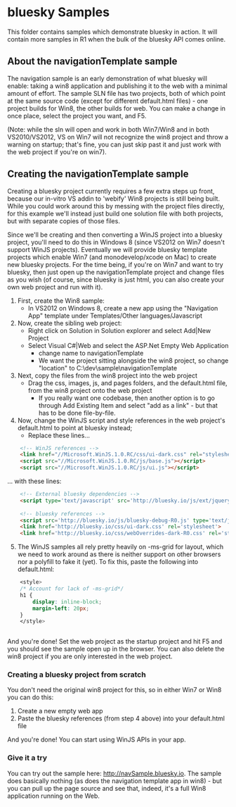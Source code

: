 # bluesky Samples

This folder contains samples which demonstrate bluesky in action.  It will contain more samples in R1 when the bulk of the bluesky API comes online.

## About the navigationTemplate sample
The navigation sample is an early demonstration of what bluesky will enable: taking a win8 application and publishing it to the web with a minimal amount of effort.  The sample SLN file has two projects, both of which point at the same source code (except for different default.html files) - one project builds for Win8, the other builds for web.  You can make a change in once place, select the project you want, and F5.  

(Note: while the sln will open and work in both Win7/Win8 and in both VS2010/VS2012, VS on Win7 will not recognize the win8 project and throw a warning on startup; that's fine, you can just skip past it and just work with the web project if you're on win7).

## Creating the navigationTemplate sample
Creating a bluesky project currently requires a few extra steps up front, because our in-vitro VS addin to 'webify' Win8 projects is still being built.  While you could work around this by messing with the project files directly, for this example we'll instead just build one solution file with both projects, but with separate copies of those files.

Since we'll be creating and then converting a WinJS project into a bluesky project, you'll need to do this in Windows 8 (since VS2012 on Win7 doesn't support WinJS projects).  Eventually we will provide bluesky template projects which enable Win7 (and monodevelop/xcode on Mac) to create new bluesky projects.  For the time being, if you're on Win7 and want to try bluesky, then just open up the navigationTemplate project and change files as you wish (of course, since bluesky is just html, you can also create your own web project and run with it).

1. First, create the Win8 sample: 
	- In VS2012 on Windows 8, create a new app using the "Navigation App" template under Templates/Other languages/Javascript
2. Now, create the sibling web project:
	* Right click on Solution in Solution explorer and select Add|New Project
	* Select Visual C#|Web and select the ASP.Net Empty Web Application
		- change name to navigationTemplate
		- We want the project sitting alongside the win8 project, so change "location" to C:\dev\sample\navigationTemplate
3. Next, copy the files from the win8 project into the web project
	* Drag the css, images, js, and pages folders, and the default.html file, from the win8 project onto the web project
		- If you really want one codebase, then another option is to go through Add Existing Item and select "add as a link" - but that has to be done file-by-file.
4. Now, change the WinJS script and style references in the web project's default.html to point at bluesky instead;
	* Replace these lines...

```html
	<!-- WinJS references -->
	<link href="//Microsoft.WinJS.1.0.RC/css/ui-dark.css" rel="stylesheet" />
	<script src="//Microsoft.WinJS.1.0.RC/js/base.js"></script>
	<script src="//Microsoft.WinJS.1.0.RC/js/ui.js"></script>
```

   ... with these lines:

```html
	<!-- External bluesky dependencies -->
	<script type='text/javascript' src='http://bluesky.io/js/ext/jquery-1.7.2.min.js'></script>
		
    <!-- bluesky references -->
	<script src='http://bluesky.io/js/bluesky-debug-R0.js' type='text/javascript'></script>
	<link href='http://bluesky.io/css/ui-dark.css' rel='stylesheet'>
	<link href='http://bluesky.io/css/webOverrides-dark-R0.css' rel='stylesheet'>

```	

5) The WinJS samples all rely pretty heavily on -ms-grid for layout, which we need to work around as there is neither support on other browsers nor a polyfill to fake it (yet).  To fix this, paste the following into default.html:

```css
	<style>
	/* Account for lack of -ms-grid*/
	h1 {
		display: inline-block;
		margin-left: 20px;
	}
	</style>
	
```

And you're done!  Set the web project as the startup project and hit F5 and you should see the sample open up in the browser.  You can also delete the win8 project if you are only interested in the web project.

### Creating a bluesky project from scratch
You don't need the original win8 project for this, so in either Win7 or Win8 you can do this:

1. Create a new empty web app 
2. Paste the bluesky references (from step 4 above) into your default.html file

And you're done!  You can start using WinJS APIs in your app.

### Give it a try
You can try out the sample here: http://navSample.bluesky.io.  The sample does basically nothing (as does the navigation template app in win8) - but you can pull up the page source and see that, indeed, it's a full Win8 application running on the Web. 
